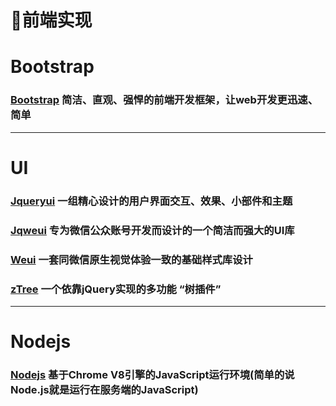 #  📑前端实现

# Bootstrap

### [Bootstrap](https://www.bootcss.com/) 简洁、直观、强悍的前端开发框架，让web开发更迅速、简单

***

# UI

### [Jqueryui](http://jqueryui.com/) 一组精心设计的用户界面交互、效果、小部件和主题

### [Jqweui](https://jqweui.cn/) 专为微信公众账号开发而设计的一个简洁而强大的UI库

### [Weui](https://weui.io/) 一套同微信原生视觉体验一致的基础样式库设计

### [zTree](http://www.treejs.cn/v3/main.php#_zTreeInfo) 一个依靠jQuery实现的多功能 “树插件”

***

# Nodejs

### [Nodejs](https://nodejs.org/zh-cn/) 基于Chrome V8引擎的JavaScript运行环境(简单的说Node.js就是运行在服务端的JavaScript)
